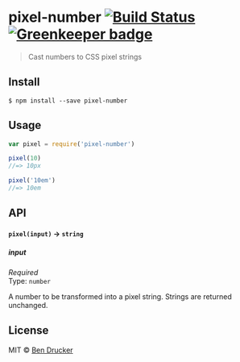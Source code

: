 # pixel-number [![Build Status](https://travis-ci.org/bendrucker/pixel-number.svg?branch=master)](https://travis-ci.org/bendrucker/pixel-number) [![Greenkeeper badge](https://badges.greenkeeper.io/bendrucker/pixel-number.svg)](https://greenkeeper.io/)

> Cast numbers to CSS pixel strings


## Install

```
$ npm install --save pixel-number
```


## Usage

```js
var pixel = require('pixel-number')

pixel(10)
//=> 10px

pixel('10em')
//=> 10em
```

## API

#### `pixel(input)` -> `string`

##### input

*Required*  
Type: `number`

A number to be transformed into a pixel string. Strings are returned unchanged.


## License

MIT © [Ben Drucker](http://bendrucker.me)
